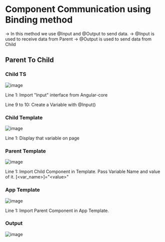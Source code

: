 # Component Communication using Binding method

  -> In this method we use @Input and @Output to send data.
  -> @Input is used to receive data from Parent
  -> @Output is used to send data from Child
  
## Parent To Child

### Child TS

![image](https://user-images.githubusercontent.com/103558635/172770529-bfaea49d-0907-4aa0-a6e9-2242742275e4.png)

  Line 1:
    Import "Input" interface from Angular-core
    
  Line 9 to 10:
    Create a Variable with @Input()
    
### Child Template  
    
![image](https://user-images.githubusercontent.com/103558635/172770803-4e27537d-db6a-4c6f-88df-2cd515f42f04.png)

  Line 1:
    Display that variable on page
    
### Parent Template

![image](https://user-images.githubusercontent.com/103558635/172770949-8956fd2d-4487-41df-9580-f73f6019e91c.png)

  Line 1:
    Import Child Component in Template.
    Pass Variable Name and value of it.
    \[<var_name>\]="\<value\>"
    
### App Template

![image](https://user-images.githubusercontent.com/103558635/172771208-16c4e328-e881-48d4-aa08-db68978944d3.png)

  Line 1:
    Import Parent Component in App Template.
    
### Output

![image](https://user-images.githubusercontent.com/103558635/172771285-41367b65-3dcc-4b95-8707-f918a7aec0a8.png)
